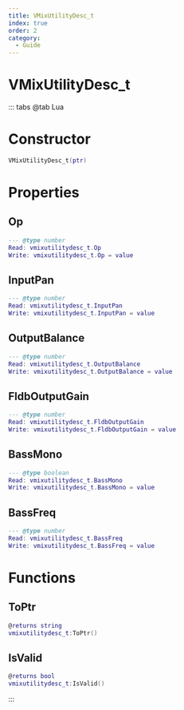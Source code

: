 ```yaml
---
title: VMixUtilityDesc_t
index: true
order: 2
category:
  - Guide
---
```


# VMixUtilityDesc_t

::: tabs
@tab Lua
# Constructor
```lua
VMixUtilityDesc_t(ptr)
```
# Properties
## Op 
```lua
--- @type number
Read: vmixutilitydesc_t.Op
Write: vmixutilitydesc_t.Op = value
```
## InputPan 
```lua
--- @type number
Read: vmixutilitydesc_t.InputPan
Write: vmixutilitydesc_t.InputPan = value
```
## OutputBalance 
```lua
--- @type number
Read: vmixutilitydesc_t.OutputBalance
Write: vmixutilitydesc_t.OutputBalance = value
```
## FldbOutputGain 
```lua
--- @type number
Read: vmixutilitydesc_t.FldbOutputGain
Write: vmixutilitydesc_t.FldbOutputGain = value
```
## BassMono 
```lua
--- @type boolean
Read: vmixutilitydesc_t.BassMono
Write: vmixutilitydesc_t.BassMono = value
```
## BassFreq 
```lua
--- @type number
Read: vmixutilitydesc_t.BassFreq
Write: vmixutilitydesc_t.BassFreq = value
```
# Functions
## ToPtr
```lua
@returns string
vmixutilitydesc_t:ToPtr()
```
## IsValid
```lua
@returns bool
vmixutilitydesc_t:IsValid()
```

:::